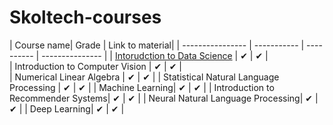 # Skoltech-courses


|       Course name| Grade      | Link to material| 
| ---------------- | ----------- | ---------- | --------------- |
| [Intorudction to Data Science](http://files.skoltech.ru/data/edu/syllabuses/2021/MA030111.pdf?v=mfdn6y)  |  ✔   |   ✔   |      
| Introduction to Computer Vision   |     ✔      |    ✔     |     
| Numerical Linear Algebra |     ✔      |    ✔    | 
| Statistical Natural Language Processing |     ✔      |    ✔    | 
| Machine Learning|     ✔      |    ✔    | 
| Introduction to Recommender Systems|     ✔      |    ✔    | 
| Neural Natural Language Processing|     ✔      |    ✔    | 
| Deep Learning|     ✔      |    ✔    | 
